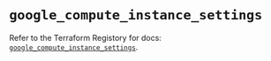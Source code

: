 # `google_compute_instance_settings`

Refer to the Terraform Registory for docs: [`google_compute_instance_settings`](https://registry.terraform.io/providers/hashicorp/google-beta/5.6.0/docs/resources/google_compute_instance_settings).
